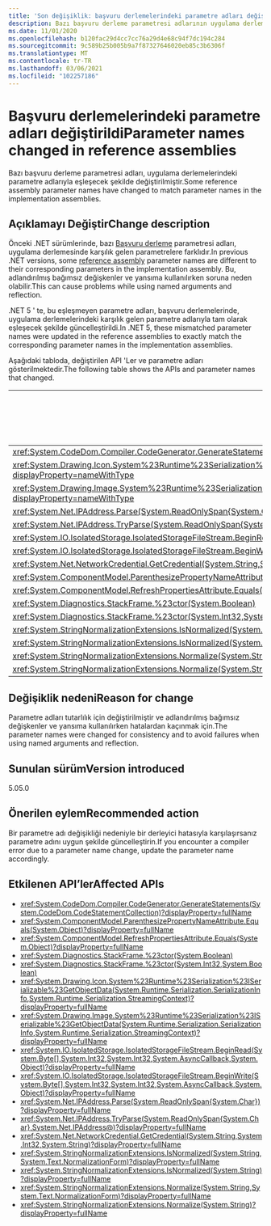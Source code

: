 ```yaml
---
title: 'Son değişiklik: başvuru derlemelerindeki parametre adları değişti'
description: Bazı başvuru derleme parametresi adlarının uygulama derlemelerindeki parametre adlarıyla eşleşecek şekilde değiştiği çekirdek .NET kitaplıklarında .NET 5 ile ilgili son değişiklik hakkında bilgi edinin.
ms.date: 11/01/2020
ms.openlocfilehash: b120fac29d4cc7cc76a29d4e68c94f7dc194c284
ms.sourcegitcommit: 9c589b25b005b9a7f87327646020eb85c3b6306f
ms.translationtype: MT
ms.contentlocale: tr-TR
ms.lasthandoff: 03/06/2021
ms.locfileid: "102257186"
---
```

# <a name="parameter-names-changed-in-reference-assemblies"></a><span data-ttu-id="b07d8-103">Başvuru derlemelerindeki parametre adları değiştirildi</span><span class="sxs-lookup"><span data-stu-id="b07d8-103">Parameter names changed in reference assemblies</span></span>

<span data-ttu-id="b07d8-104">Bazı başvuru derleme parametresi adları, uygulama derlemelerindeki parametre adlarıyla eşleşecek şekilde değiştirilmiştir.</span><span class="sxs-lookup"><span data-stu-id="b07d8-104">Some reference assembly parameter names have changed to match parameter names in the implementation assemblies.</span></span>

## <a name="change-description"></a><span data-ttu-id="b07d8-105">Açıklamayı Değiştir</span><span class="sxs-lookup"><span data-stu-id="b07d8-105">Change description</span></span>

<span data-ttu-id="b07d8-106">Önceki .NET sürümlerinde, bazı [Başvuru derleme](../../../../standard/assembly/reference-assemblies.md) parametresi adları, uygulama derlemesinde karşılık gelen parametrelere farklıdır.</span><span class="sxs-lookup"><span data-stu-id="b07d8-106">In previous .NET versions, some [reference assembly](../../../../standard/assembly/reference-assemblies.md) parameter names are different to their corresponding parameters in the implementation assembly.</span></span> <span data-ttu-id="b07d8-107">Bu, adlandırılmış bağımsız değişkenler ve yansıma kullanılırken soruna neden olabilir.</span><span class="sxs-lookup"><span data-stu-id="b07d8-107">This can cause problems while using named arguments and reflection.</span></span>

<span data-ttu-id="b07d8-108">.NET 5 ' te, bu eşleşmeyen parametre adları, başvuru derlemelerinde, uygulama derlemelerindeki karşılık gelen parametre adlarıyla tam olarak eşleşecek şekilde güncelleştirildi.</span><span class="sxs-lookup"><span data-stu-id="b07d8-108">In .NET 5, these mismatched parameter names were updated in the reference assemblies to exactly match the corresponding parameter names in the implementation assemblies.</span></span>

<span data-ttu-id="b07d8-109">Aşağıdaki tabloda, değiştirilen API 'Ler ve parametre adları gösterilmektedir.</span><span class="sxs-lookup"><span data-stu-id="b07d8-109">The following table shows the APIs and parameter names that changed.</span></span>

| <span data-ttu-id="b07d8-110">API</span><span class="sxs-lookup"><span data-stu-id="b07d8-110">API</span></span> | <span data-ttu-id="b07d8-111">Eski parametre adı</span><span class="sxs-lookup"><span data-stu-id="b07d8-111">Old parameter name</span></span> | <span data-ttu-id="b07d8-112">Yeni parametre adı</span><span class="sxs-lookup"><span data-stu-id="b07d8-112">New parameter name</span></span> |
| - | - | - |
| <xref:System.CodeDom.Compiler.CodeGenerator.GenerateStatements(System.CodeDom.CodeStatementCollection)?displayProperty=nameWithType> | `stms` | `stmts` |
| <xref:System.Drawing.Icon.System%23Runtime%23Serialization%23ISerializable%23GetObjectData(System.Runtime.Serialization.SerializationInfo,System.Runtime.Serialization.StreamingContext)?displayProperty=nameWithType> | `info` | `si` |
| <xref:System.Drawing.Image.System%23Runtime%23Serialization%23ISerializable%23GetObjectData(System.Runtime.Serialization.SerializationInfo,System.Runtime.Serialization.StreamingContext)?displayProperty=nameWithType> | `info` | `si` |
| <xref:System.Net.IPAddress.Parse(System.ReadOnlySpan{System.Char})?displayProperty=nameWithType> | `ipString` | `ipSpan` |
| <xref:System.Net.IPAddress.TryParse(System.ReadOnlySpan{System.Char},System.Net.IPAddress@)?displayProperty=nameWithType> | `ipString` | `ipSpan` |
| <xref:System.IO.IsolatedStorage.IsolatedStorageFileStream.BeginRead(System.Byte[],System.Int32,System.Int32,System.AsyncCallback,System.Object)?displayProperty=nameWithType> | `buffer` | `array` |
| <xref:System.IO.IsolatedStorage.IsolatedStorageFileStream.BeginWrite(System.Byte[],System.Int32,System.Int32,System.AsyncCallback,System.Object)?displayProperty=nameWithType> | `buffer` | `array` |
| <xref:System.Net.NetworkCredential.GetCredential(System.String,System.Int32,System.String)?displayProperty=nameWithType> | `authType` | `authenticationType` |
| <xref:System.ComponentModel.ParenthesizePropertyNameAttribute.Equals(System.Object)?displayProperty=nameWithType> | `o` | `obj` |
| <xref:System.ComponentModel.RefreshPropertiesAttribute.Equals(System.Object)?displayProperty=nameWithType> | `value` | `obj` |
| <xref:System.Diagnostics.StackFrame.%23ctor(System.Boolean)> | `fNeedFileInfo` | `needFileInfo` |
| <xref:System.Diagnostics.StackFrame.%23ctor(System.Int32,System.Boolean)> | `fNeedFileInfo` | `needFileInfo` |
| <xref:System.StringNormalizationExtensions.IsNormalized(System.String,System.Text.NormalizationForm)?displayProperty=nameWithType> | `value` | `strInput` |
| <xref:System.StringNormalizationExtensions.IsNormalized(System.String)?displayProperty=nameWithType> | `value` | `strInput` |
| <xref:System.StringNormalizationExtensions.Normalize(System.String,System.Text.NormalizationForm)?displayProperty=nameWithType> | `value` | `strInput` |
| <xref:System.StringNormalizationExtensions.Normalize(System.String)?displayProperty=nameWithType> | `value` | `strInput` |

## <a name="reason-for-change"></a><span data-ttu-id="b07d8-113">Değişiklik nedeni</span><span class="sxs-lookup"><span data-stu-id="b07d8-113">Reason for change</span></span>

<span data-ttu-id="b07d8-114">Parametre adları tutarlılık için değiştirilmiştir ve adlandırılmış bağımsız değişkenler ve yansıma kullanılırken hatalardan kaçınmak için.</span><span class="sxs-lookup"><span data-stu-id="b07d8-114">The parameter names were changed for consistency and to avoid failures when using named arguments and reflection.</span></span>

## <a name="version-introduced"></a><span data-ttu-id="b07d8-115">Sunulan sürüm</span><span class="sxs-lookup"><span data-stu-id="b07d8-115">Version introduced</span></span>

<span data-ttu-id="b07d8-116">5.0</span><span class="sxs-lookup"><span data-stu-id="b07d8-116">5.0</span></span>

## <a name="recommended-action"></a><span data-ttu-id="b07d8-117">Önerilen eylem</span><span class="sxs-lookup"><span data-stu-id="b07d8-117">Recommended action</span></span>

<span data-ttu-id="b07d8-118">Bir parametre adı değişikliği nedeniyle bir derleyici hatasıyla karşılaşırsanız parametre adını uygun şekilde güncelleştirin.</span><span class="sxs-lookup"><span data-stu-id="b07d8-118">If you encounter a compiler error due to a parameter name change, update the parameter name accordingly.</span></span>

## <a name="affected-apis"></a><span data-ttu-id="b07d8-119">Etkilenen API’ler</span><span class="sxs-lookup"><span data-stu-id="b07d8-119">Affected APIs</span></span>

- <xref:System.CodeDom.Compiler.CodeGenerator.GenerateStatements(System.CodeDom.CodeStatementCollection)?displayProperty=fullName>
- <xref:System.ComponentModel.ParenthesizePropertyNameAttribute.Equals(System.Object)?displayProperty=fullName>
- <xref:System.ComponentModel.RefreshPropertiesAttribute.Equals(System.Object)?displayProperty=fullName>
- <xref:System.Diagnostics.StackFrame.%23ctor(System.Boolean)>
- <xref:System.Diagnostics.StackFrame.%23ctor(System.Int32,System.Boolean)>
- <xref:System.Drawing.Icon.System%23Runtime%23Serialization%23ISerializable%23GetObjectData(System.Runtime.Serialization.SerializationInfo,System.Runtime.Serialization.StreamingContext)?displayProperty=fullName>
- <xref:System.Drawing.Image.System%23Runtime%23Serialization%23ISerializable%23GetObjectData(System.Runtime.Serialization.SerializationInfo,System.Runtime.Serialization.StreamingContext)?displayProperty=fullName>
- <xref:System.IO.IsolatedStorage.IsolatedStorageFileStream.BeginRead(System.Byte[],System.Int32,System.Int32,System.AsyncCallback,System.Object)?displayProperty=fullName>
- <xref:System.IO.IsolatedStorage.IsolatedStorageFileStream.BeginWrite(System.Byte[],System.Int32,System.Int32,System.AsyncCallback,System.Object)?displayProperty=fullName>
- <xref:System.Net.IPAddress.Parse(System.ReadOnlySpan{System.Char})?displayProperty=fullName>
- <xref:System.Net.IPAddress.TryParse(System.ReadOnlySpan{System.Char},System.Net.IPAddress@)?displayProperty=fullName>
- <xref:System.Net.NetworkCredential.GetCredential(System.String,System.Int32,System.String)?displayProperty=fullName>
- <xref:System.StringNormalizationExtensions.IsNormalized(System.String,System.Text.NormalizationForm)?displayProperty=fullName>
- <xref:System.StringNormalizationExtensions.IsNormalized(System.String)?displayProperty=fullName>
- <xref:System.StringNormalizationExtensions.Normalize(System.String,System.Text.NormalizationForm)?displayProperty=fullName>
- <xref:System.StringNormalizationExtensions.Normalize(System.String)?displayProperty=fullName>

<!--

#### Category

Core .NET libraries

### Affected APIs

- `M:System.CodeDom.Compiler.CodeGenerator.GenerateStatements(System.CodeDom.CodeStatementCollection)`
- `M:System.Diagnostics.StackFrame.#ctor(System.Boolean)`
- `M:System.Diagnostics.StackFrame.#ctor(System.Int32,System.Boolean)`
- `M:System.Net.NetworkCredential.GetCredential(System.String,System.Int32,System.String)`
- `M:System.Net.IPAddress.Parse(System.ReadOnlySpan{System.Char})`
- `M:System.Net.IPAddress.TryParse(System.ReadOnlySpan{System.Char},System.Net.IPAddress@)`
- `M:System.StringNormalizationExtensions.IsNormalized(System.String,System.Text.NormalizationForm)`
- `M:System.StringNormalizationExtensions.IsNormalized(System.String)`
- `M:System.StringNormalizationExtensions.Normalize(System.String,System.Text.NormalizationForm)`
- `M:System.StringNormalizationExtensions.Normalize(System.String)`
- `M:System.IO.IsolatedStorage.IsolatedStorageFileStream.BeginRead(System.Byte[],System.Int32,System.Int32,System.AsyncCallback,System.Object)`
- `M:System.IO.IsolatedStorage.IsolatedStorageFileStream.BeginWrite(System.Byte[],System.Int32,System.Int32,System.AsyncCallback,System.Object)`
- `M:System.ComponentModel.ParenthesizePropertyNameAttribute.Equals(System.Object)`
- `M:System.ComponentModel.RefreshPropertiesAttribute.Equals(System.Object)`
- `M:System.Drawing.Icon.System#Runtime#Serialization#ISerializable#GetObjectData(System.Runtime.Serialization.SerializationInfo,System.Runtime.Serialization.StreamingContext)`
- `M:System.Drawing.Image.System#Runtime#Serialization#ISerializable#GetObjectData(System.Runtime.Serialization.SerializationInfo,System.Runtime.Serialization.StreamingContext)`

-->
